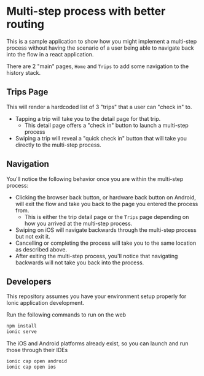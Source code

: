 # Multi-step process with better routing
This is a sample application to show how you might implement a multi-step process without having the scenario of a user being able to navigate back into the flow in a react application.

There are 2 "main" pages, `Home` and `Trips` to add some navigation to the history stack.

## Trips Page
This will render a hardcoded list of 3 "trips" that a user can "check in" to.
- Tapping a trip will take you to the detail page for that trip.
  - This detail page offers a "check in" button to launch a multi-step process
- Swiping a trip will reveal a "quick check in" button that will take you directly to the multi-step process.

## Navigation
You'll notice the following behavior once you are within the multi-step process:
- Clicking the browser back button, or hardware back button on Android, will exit the flow and take you back to the page you entered the process from.
  - This is either the trip detail page or the `Trips` page depending on how you arrived at the multi-step process.
- Swiping on iOS will navigate backwards through the multi-step process but not exit it.
- Cancelling or completing the process will take you to the same location as described above.
- After exiting the multi-step process, you'll notice that navigating backwards will not take you back into the process.

## Developers
This repository assumes you have your environment setup properly for Ionic application development.

Run the following commands to run on the web
```bash
npm install
ionic serve
```

The iOS and Android platforms already exist, so you can launch and run those through their IDEs
```bash
ionic cap open android
ionic cap open ios
```